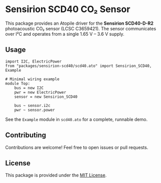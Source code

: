 # Sensirion SCD40 CO₂ Sensor

This package provides an Atopile driver for the **Sensirion SCD40-D-R2** photoacoustic CO₂ sensor (LCSC C3659421). The sensor communicates over I²C and operates from a single 1.65 V – 3.6 V supply.

## Usage

```ato
import I2C, ElectricPower
from "packages/sensirion-scd40/scd40.ato" import Sensirion_SCD40, Example

# Minimal wiring example
module Top:
    bus = new I2C
    pwr = new ElectricPower
    sensor = new Sensirion_SCD40

    bus ~ sensor.i2c
    pwr ~ sensor.power
```

See the `Example` module in `scd40.ato` for a complete, runnable demo.

## Contributing

Contributions are welcome! Feel free to open issues or pull requests.

## License

This package is provided under the [MIT License](https://opensource.org/license/mit/).
